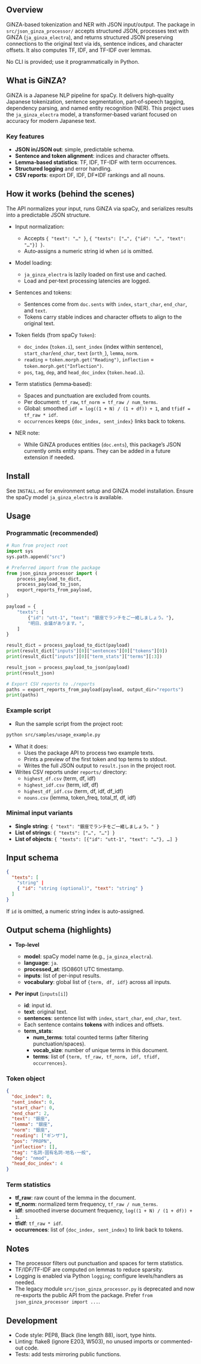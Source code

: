 ## Overview

GiNZA-based tokenization and NER with JSON input/output. The package in `src/json_ginza_processor/` accepts structured JSON, processes text with GiNZA (`ja_ginza_electra`), and returns structured JSON preserving connections to the original text via ids, sentence indices, and character offsets. It also computes TF, IDF, and TF-IDF over lemmas.

No CLI is provided; use it programmatically in Python.

## What is GiNZA?

GiNZA is a Japanese NLP pipeline for spaCy. It delivers high‑quality Japanese
tokenization, sentence segmentation, part‑of‑speech tagging, dependency
parsing, and named entity recognition (NER). This project uses the
`ja_ginza_electra` model, a transformer‑based variant focused on accuracy for
modern Japanese text.

### Key features

- **JSON in/JSON out**: simple, predictable schema.
- **Sentence and token alignment**: indices and character offsets.
- **Lemma-based statistics**: TF, IDF, TF-IDF with term occurrences.
- **Structured logging** and error handling.
- **CSV reports**: export DF, IDF, DF\*IDF rankings and all nouns.

## How it works (behind the scenes)

The API normalizes your input, runs GiNZA via spaCy, and serializes results
into a predictable JSON structure.

- Input normalization:

  - Accepts `{ "text": "…" }`, `{ "texts": ["…", {"id": "…", "text": "…"}] }`.
  - Auto‑assigns a numeric string id when `id` is omitted.

- Model loading:

  - `ja_ginza_electra` is lazily loaded on first use and cached.
  - Load and per‑text processing latencies are logged.

- Sentences and tokens:

  - Sentences come from `doc.sents` with `index`, `start_char`, `end_char`,
    and `text`.
  - Tokens carry stable indices and character offsets to align to the original
    text.

- Token fields (from spaCy `Token`):

  - `doc_index` (`token.i`), `sent_index` (index within sentence),
    `start_char`/`end_char`, `text` (`orth_`), `lemma`, `norm`.
  - `reading` = `token.morph.get("Reading")`, `inflection` =
    `token.morph.get("Inflection")`.
  - `pos`, `tag`, `dep`, and `head_doc_index` (`token.head.i`).

- Term statistics (lemma‑based):

  - Spaces and punctuation are excluded from counts.
  - Per document: `tf_raw`, `tf_norm = tf_raw / num_terms`.
  - Global: smoothed `idf = log((1 + N) / (1 + df)) + 1`, and `tfidf = tf_raw * idf`.
  - `occurrences` keeps `{doc_index, sent_index}` links back to tokens.

- NER note:
  - While GiNZA produces entities (`doc.ents`), this package’s JSON currently
    omits entity spans. They can be added in a future extension if needed.

## Install

See `INSTALL.md` for environment setup and GiNZA model installation. Ensure the spaCy model `ja_ginza_electra` is available.

## Usage

### Programmatic (recommended)

```python
# Run from project root
import sys
sys.path.append("src")

# Preferred import from the package
from json_ginza_processor import (
    process_payload_to_dict,
    process_payload_to_json,
    export_reports_from_payload,
)

payload = {
    "texts": [
        {"id": "utt-1", "text": "銀座でランチをご一緒しましょう。"},
        "明日、会議があります。",
    ]
}

result_dict = process_payload_to_dict(payload)
print(result_dict["inputs"][0]["sentences"][0]["tokens"][0])
print(result_dict["inputs"][0]["term_stats"]["terms"][:3])

result_json = process_payload_to_json(payload)
print(result_json)

# Export CSV reports to ./reports
paths = export_reports_from_payload(payload, output_dir="reports")
print(paths)
```

### Example script

- Run the sample script from the project root:

```bash
python src/samples/usage_example.py
```

- What it does:
  - Uses the package API to process two example texts.
  - Prints a preview of the first token and top terms to stdout.
  - Writes the full JSON output to `result.json` in the project root.
- Writes CSV reports under `reports/` directory:
  - `highest_df.csv` (term, df, idf)
  - `highest_idf.csv` (term, idf, df)
  - `highest_df_idf.csv` (term, df, idf, df_idf)
  - `nouns.csv` (lemma, token_freq, total_tf, df, idf)

### Minimal input variants

- **Single string**: `{ "text": "銀座でランチをご一緒しましょう。" }`
- **List of strings**: `{ "texts": ["…", "…"] }`
- **List of objects**: `{ "texts": [{"id": "utt-1", "text": "…"}, …] }`

## Input schema

```json
{
  "texts": [
    "string" |
    { "id": "string (optional)", "text": "string" }
  ]
}
```

If `id` is omitted, a numeric string index is auto-assigned.

## Output schema (highlights)

- **Top-level**

  - **model**: spaCy model name (e.g., `ja_ginza_electra`).
  - **language**: `ja`.
  - **processed_at**: ISO8601 UTC timestamp.
  - **inputs**: list of per-input results.
  - **vocabulary**: global list of `{term, df, idf}` across all inputs.

- **Per input** (`inputs[i]`)
  - **id**: input id.
  - **text**: original text.
  - **sentences**: sentence list with `index`, `start_char`, `end_char`, `text`.
  - Each sentence contains **tokens** with indices and offsets.
  - **term_stats**:
    - **num_terms**: total counted terms (after filtering punctuation/spaces).
    - **vocab_size**: number of unique terms in this document.
    - **terms**: list of `{term, tf_raw, tf_norm, idf, tfidf, occurrences}`.

### Token object

```json
{
  "doc_index": 0,
  "sent_index": 0,
  "start_char": 0,
  "end_char": 2,
  "text": "銀座",
  "lemma": "銀座",
  "norm": "銀座",
  "reading": ["ギンザ"],
  "pos": "PROPN",
  "inflection": [],
  "tag": "名詞-固有名詞-地名-一般",
  "dep": "nmod",
  "head_doc_index": 4
}
```

### Term statistics

- **tf_raw**: raw count of the lemma in the document.
- **tf_norm**: normalized term frequency, `tf_raw / num_terms`.
- **idf**: smoothed inverse document frequency, `log((1 + N) / (1 + df)) + 1`.
- **tfidf**: `tf_raw * idf`.
- **occurrences**: list of `{doc_index, sent_index}` to link back to tokens.

## Notes

- The processor filters out punctuation and spaces for term statistics.
- TF/IDF/TF-IDF are computed on lemmas to reduce sparsity.
- Logging is enabled via Python `logging`; configure levels/handlers as needed.
- The legacy module `src/json_ginza_processor.py` is deprecated and now re-exports
  the public API from the package. Prefer `from json_ginza_processor import ...`.

## Development

- Code style: PEP8, Black (line length 88), isort, type hints.
- Linting: flake8 (ignore E203, W503), no unused imports or commented-out code.
- Tests: add tests mirroring public functions.
